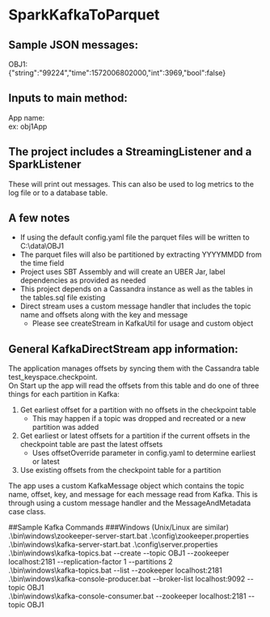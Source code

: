 # SparkKafkaToParquet

## Sample JSON messages:

OBJ1: <br />
{"string":"99224","time":1572006802000,"int":3969,"bool":false}

## Inputs to main method:
App name: <br />
ex: obj1App

## The project includes a StreamingListener and a SparkListener
These will print out messages. This can also be used to log metrics to the log file or to a database table.

## A few notes
<UL>
<LI>If using the default config.yaml file the parquet files will be written to C:\data\OBJ1
<LI>The parquet files will also be partitioned by extracting YYYYMMDD from the time field
<LI>Project uses SBT Assembly and will create an UBER Jar, label dependencies as provided as needed
<LI>This project depends on a Cassandra instance as well as the tables in the tables.sql file existing
<LI>Direct stream uses a custom message handler that includes the topic name and offsets along with the key and message
<UL>
<LI>Please see createStream in KafkaUtil for usage and custom object
</UL>
</UL>

## General KafkaDirectStream app information:
The application manages offsets by syncing them with the Cassandra table test_keyspace.checkpoint. <br />
On Start up the app will read the offsets from this table and do one of three things for each partition in Kafka:
<OL>
<LI>Get earliest offset for a partition with no offsets in the checkpoint table
<UL>
<LI>This may happen if a topic was dropped and recreated or a new partition was added
</UL>
<LI>Get earliest or latest offsets for a partition if the current offsets in the checkpoint table are past the latest offsets
<UL>
<LI>Uses offsetOverride parameter in config.yaml to determine earliest or latest
</UL>
<LI>Use existing offsets from the checkpoint table for a partition
</OL>

The app uses a custom KafkaMessage object which contains the topic name, offset, key, and message for each message read from Kafka. This is through using a custom message handler and the MessageAndMetadata case class.

##Sample Kafka Commands
###Windows (Unix/Linux are similar)
.\bin\windows\zookeeper-server-start.bat .\config\zookeeper.properties <br />
.\bin\windows\kafka-server-start.bat .\config\server.properties <br />
.\bin\windows\kafka-topics.bat --create --topic OBJ1 --zookeeper localhost:2181 --replication-factor 1 --partitions 2 <br />
.\bin\windows\kafka-topics.bat --list --zookeeper localhost:2181 <br />
.\bin\windows\kafka-console-producer.bat --broker-list localhost:9092 --topic OBJ1 <br />
.\bin\windows\kafka-console-consumer.bat --zookeeper localhost:2181 --topic OBJ1
